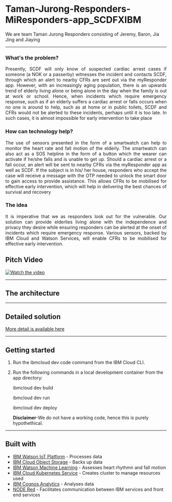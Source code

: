 # Taman-Jurong-Responders-MiResponders-app_SCDFXIBM
We are team Taman Jurong Responders consisting of Jeremy, Baron, Jia Jing and Jiaying

___________________________________________________________________________________

### What's the problem?

<p align="justify">
Presently, SCDF will only know of suspected cardiac arrest cases if someone (a NOK or a passerby) witnesses the incident and contacts SCDF, through which an alert to nearby CFRs are sent out via the myResponder app. However, with an increasingly aging population, there is an upwards trend of elderly living alone or being alone in the day when the family is out at work or school. Hence, when incidents which require emergency response, such as if an elderly suffers a cardiac arrest or falls occurs when no one is around to help, such as at home or in public toilets, SCDF and CFRs would not be alerted to these incidents, perhaps until it is too late. In such cases, it is almost impossible for early intervention to take place </p>

### How can technology help?

<p align="justify">
The use of sensors presented in the form of a smartwatch can help to monitor the heart rate and fall motion of the elderly. The smartwatch can also act as a SOS helpline in the form of a button which the wearer can activate if he/she falls and is unable to get up. Should a cardiac arrest or a fall occur, an alert will be sent to nearby CFRs via the myResponder app as well as SCDF.  If the subject is in his/ her house, responders who accept the case will receive a message with the OTP needed to unlock the smart door to gain access to provide assistance. This allows CFRs to be mobilised for effective early intervention, which will help in delivering the best chances of survival and recovery</p>

### The idea

<p align="justify">
It is imperative that we as responders look out for the vulnerable. Our solution can provide elderlies living alone with the independence and privacy they desire while ensuring responders can be alerted at the onset of incidents which require emergency response. Various sensors, backed by IBM Cloud and Watson Services, will enable CFRs to be mobilised for effective early intervention. </p>

## Pitch Video
[![Watch the video](https://github.com/jyjyshen/Taman-Jurong-Responders-Miresponder-app_SCDFXIBM/blob/master/images/KyZdkCT%20-%20Imgur.png)](https://youtu.be/Frp_PKU5InY)
__________________________________________________________________________________

## The architecture

__________________________________________________________________________________

## Detailed solution
[More detail is available here](DESCRIPTION.MD)
__________________________________________________________________________________

## Getting started
1. Run the ibmcloud dev code <miResponders> command from the IBM Cloud CLI.
2. Run the following commands in a local development container from the app directory:
  
   ibmcloud dev build

   ibmcloud dev run

   ibmcloud dev deploy
   
   **Disclaimer**-We do not have a working code, hence this is purely hypothethical.

_________________________________________________________________________________

## Built with

* [IBM Watson IoT Platform](https://cloud.ibm.com/catalog?search=internet%20of%20things#search_results) - Processes data
* [IBM Cloud Object Storage](https://cloud.ibm.com/catalog?search=object%20storage%20#search_results) - Backs up data
* [IBM Watson Machine Learning](https://cloud.ibm.com/catalog?search=machine%20learning#search_results) - Assesses heart rhythmn and fall motion
* [IBM Cloud Kubernetes Service](https://cloud.ibm.com/catalog?search=cloud%20kubernates#search_results) - Creates cluster to manage resources used 
* [IBM Cognos Analytics](https://www.ibm.com/sg-en/products/cognos-analytics) - Analyses data
* [NODE Red](https://nodered.org/) - Facilitates communication between IBM services and front end services

